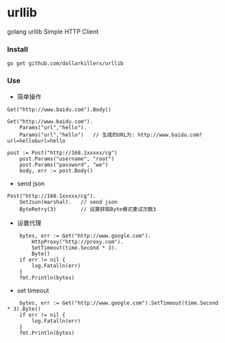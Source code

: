# urllib
golang urllib Simple HTTP Client

### Install
```
go get github.com/dollarkillerx/urllib
```
### Use
- 简单操作
```
Get("http://www.baidu.com").Body()

Get("http://www.baidu.com").
    Params("url","hello").
    Params("url","hello")   // 生成的URL为: http://www.baidu.com?url=hello&url=hello

post := Post("http://168.1xxxxx/cg")
	post.Params("username", "root")
	post.Params("password", "we")
	body, err := post.Body()
```
- send json
``` 
Post("http://168.1xxxxx/cg").
    SetJson(marshal).   // send json
    ByteRetry(3)        // 设置获取Byte模式重试次数3
```
- 设置代理
``` 
	bytes, err := Get("http://www.google.com").
		HttpProxy("http://proxy.com").
		SetTimeout(time.Second * 3).
		Byte()
	if err != nil {
		log.Fatalln(err)
	}
	fmt.Println(bytes)
```
- set timeout
```` 
	bytes, err := Get("http://www.google.com").SetTimeout(time.Second * 3).Byte()
	if err != nil {
		log.Fatalln(err)
	}
	fmt.Println(bytes)
````
